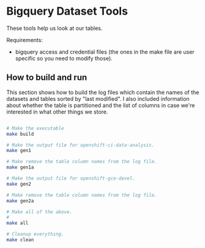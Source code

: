 # Bigquery Dataset Tools

These tools help us look at our tables.

Requirements:

* bigquery access and credential files (the ones in the make file are user specific so you
  need to modify those).

## How to build and run

This section shows how to build the log files which contain the names of the datasets and tables
sorted by "last modified".  I also included information about whether the table is partitioned
and the list of columns in case we're interested in what other things we store.

```bash

# Make the executable
make build

# Make the output file for openshift-ci-data-analysis.
make gen1

# Make remove the table column names from the log file.
make gen1a

# Make the output file for openshift-gce-devel.
make gen2

# Make remove the table column names from the log file.
make gen2a

# Make all of the above.
#
make all

# Cleanup everything.
make clean
```
